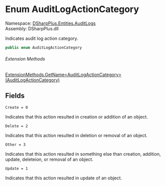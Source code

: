 # Enum AuditLogActionCategory

Namespace: [DSharpPlus.Entities.AuditLogs](DSharpPlus.Entities.AuditLogs.md)  
Assembly: DSharpPlus.dll

Indicates audit log action category.

```csharp
public enum AuditLogActionCategory
```

###### Extension Methods

[ExtensionMethods.GetName<AuditLogActionCategory\>\(AuditLogActionCategory\)](DSharpPlus.SlashCommands.ExtensionMethods.md\#DSharpPlus\_SlashCommands\_ExtensionMethods\_GetName\_\_1\_\_\_0\_)

## Fields

`Create = 0` 

Indicates that this action resulted in creation or addition of an object.

`Delete = 2` 

Indicates that this action resulted in deletion or removal of an object.

`Other = 3` 

Indicates that this action resulted in something else than creation, addition, update, deleteion, or removal of an object.

`Update = 1` 

Indicates that this action resulted in update of an object.

